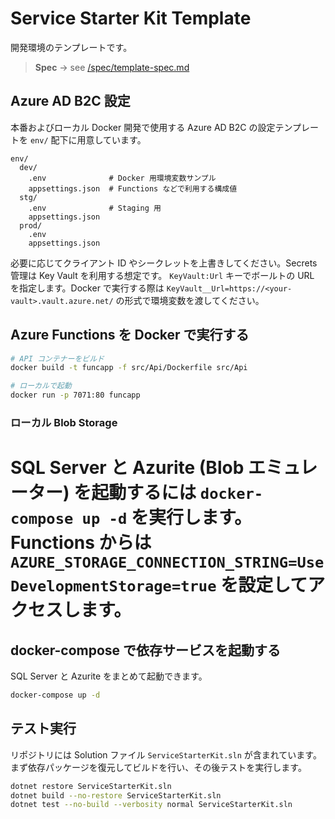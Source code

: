# Service Starter Kit Template
開発環境のテンプレートです。

> **Spec** → see [/spec/template-spec.md](spec/template-spec.md)

## Azure AD B2C 設定

本番およびローカル Docker 開発で使用する Azure AD B2C の設定テンプレートを `env/` 配下に用意しています。

```text
env/
  dev/
    .env              # Docker 用環境変数サンプル
    appsettings.json  # Functions などで利用する構成値
  stg/
    .env              # Staging 用
    appsettings.json
  prod/
    .env
    appsettings.json
```

必要に応じてクライアント ID やシークレットを上書きしてください。Secrets 管理は Key Vault を利用する想定です。
`KeyVault:Url` キーでボールトの URL を指定します。Docker で実行する際は
`KeyVault__Url=https://<your-vault>.vault.azure.net/` の形式で環境変数を渡してください。

## Azure Functions を Docker で実行する

```bash
# API コンテナーをビルド
docker build -t funcapp -f src/Api/Dockerfile src/Api

# ローカルで起動
docker run -p 7071:80 funcapp
```
### ローカル Blob Storage

SQL Server と Azurite (Blob エミュレーター) を起動するには `docker-compose up -d` を実行します。Functions からは `AZURE_STORAGE_CONNECTION_STRING=UseDevelopmentStorage=true` を設定してアクセスします。
=======
## docker-compose で依存サービスを起動する

SQL Server と Azurite をまとめて起動できます。

```bash
docker-compose up -d
```


## テスト実行

リポジトリには Solution ファイル `ServiceStarterKit.sln` が含まれています。まず依存パッケージを復元してビルドを行い、その後テストを実行します。

```bash
dotnet restore ServiceStarterKit.sln
dotnet build --no-restore ServiceStarterKit.sln
dotnet test --no-build --verbosity normal ServiceStarterKit.sln
```
